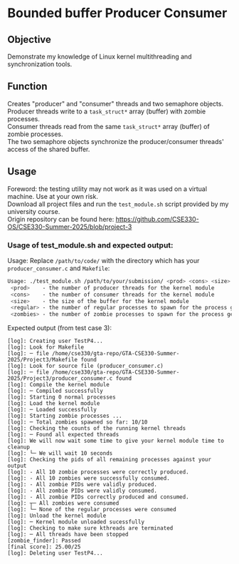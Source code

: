 
# Bounded buffer Producer Consumer
## Objective
Demonstrate my knowledge of Linux kernel multithreading and synchronization tools.
## Function
Creates "producer" and "consumer" threads and two semaphore objects.\
Producer threads write to a `task_struct*` array (buffer) with zombie processes.\
Consumer threads read from the same `task_struct*` array (buffer) of zombie processes.\
The two semaphore objects synchronize the producer/consumer threads' access of the shared buffer.
## Usage
Foreword: the testing utility may not work as it was used on a virtual machine. Use at your own risk.\
Download all project files and run the `test_module.sh` script provided by my university course.\
Origin repository can be found here: https://github.com/CSE330-OS/CSE330-Summer-2025/blob/project-3
### Usage of test_module.sh and expected output:

Usage: Replace `/path/to/code/` with the directory which has your `producer_consumer.c` and `Makefile`:
```bash
Usage: ./test_module.sh /path/to/your/submission/ <prod> <cons> <size> <regular> <zombies>
 <prod>    - the number of producer threads for the kernel module
 <cons>    - the number of consumer threads for the kernel module
 <size>    - the size of the buffer for the kernel module
 <regular> - the number of regular processes to spawn for the process generator
 <zombies> - the number of zombie processes to spawn for the process generator
```

Expected output (from test case 3):
```
[log]: Creating user TestP4...
[log]: Look for Makefile
[log]: ─ file /home/cse330/gta-repo/GTA-CSE330-Summer-2025/Project3/Makefile found
[log]: Look for source file (producer_consumer.c)
[log]: ─ file /home/cse330/gta-repo/GTA-CSE330-Summer-2025/Project3/producer_consumer.c found
[log]: Compile the kernel module
[log]: ─ Compiled successfully
[log]: Starting 0 normal processes
[log]: Load the kernel module
[log]: ─ Loaded successfully
[log]: Starting zombie processes ...
[log]: ─ Total zombies spawned so far: 10/10
[log]: Checking the counts of the running kernel threads
[log]: ─ Found all expected threads
[log]: We will now wait some time to give your kernel module time to cleanup
[log]: └─ We will wait 10 seconds
[log]: Checking the pids of all remaining processes against your output
[log]: - All 10 zombie processes were correctly produced.
[log]: - All 10 zombies were successfully consumed.
[log]: - All zombie PIDs were validly produced.
[log]: - All zombie PIDs were validly consumed.
[log]: - All zombie PIDs correctly produced and consumed.
[log]: ┬─ All zombies were consumed
[log]: └─ None of the regular processes were consumed
[log]: Unload the kernel module
[log]: ─ Kernel module unloaded sucessfully
[log]: Checking to make sure kthreads are terminated
[log]: ─ All threads have been stopped
[zombie_finder]: Passed
[final score]: 25.00/25
[log]: Deleting user TestP4...
```
